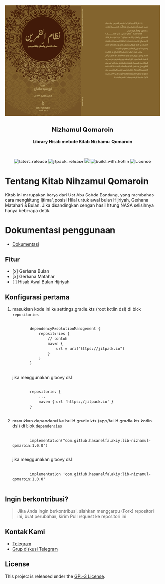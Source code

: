 <p align="center">
  <img src="./img/ic_nizham.jpg" alt="app_banner"/>
</p>

<h2 align="center"><b>Nizhamul Qomaroin</b></h2>
<p align="center">
<b>Library Hisab metode Kitab Nizhamul Qomaroin</b>
<p><br>

<p align="center">
<!-- Latest release -->
<img src="https://img.shields.io/github/v/release/hasanelfalakiy/lib-nizhamul-qomaroin?include_releases&label=latest%20release&style=for-the-badge&color=brightgreen" alt="latest_release"/>
<!-- Jitpack release -->
<img src="https://img.shields.io/jitpack/v/hasanelfalakiy/lib-nizhamul-qomaroin.svg?style=for-the-badge&color=brightgreen" alt="jitpack_release">
<!-- Github Repo size -->
<img src="https://img.shields.io/github/repo-size/hasanelfalakiy/lib-nizhamul-qomaroin?style=for-the-badge">
<!-- Build with Kotlin -->
<img src="https://img.shields.io/badge/Kotlin-C116E3?&style=for-the-badge&logo=kotlin&logoColor=white" alt="build_with_kotlin">
<!-- License -->
<img src="https://img.shields.io/github/license/hasanelfalakiy/lib-nizhamul-qomaroin?color=blue&style=for-the-badge&color=brightgreen" alt="License">
</p>

<h1>Tentang Kitab Nihzamul Qomaroin</h1>
<p>Kitab ini merupakan karya dari Ust Abu Sabda Bandung, yang membahas cara menghitung Ijtima', posisi Hilal untuk awal bulan Hijriyah, Gerhana Matahari & Bulan. Jika disandingkan dengan hasil hitung NASA selisihnya hanya beberapa detik.</p>

<h1>Dokumentasi penggunaan</h1>
<ul>
    <li><a href="./app/build/dokka/html/index.html">Dokumentasi</a></li>
</ul>

<h2>Fitur</h2>
<ul>
    <li>[x] Gerhana Bulan</li>
    <li>[x] Gerhana Matahari</li>
    <li>[ ] Hisab Awal Bulan Hijriyah</li>
</ul>

<h2>Konfigurasi pertama</h2>
<ol>
    <li>masukkan kode ini ke settings.gradle.kts (root kotlin dsl) di blok <code>repositories</code>
        <pre><code>
        dependencyResolutionManagement {
            repositories {
                // contoh
                maven {
                    url = uri("https://jitpack.io")
                }
            }
        }
        </code></pre>
        jika menggunakan groovy dsl
        <pre><code>
        repositories {
            ...
            maven { url 'https://jitpack.io' }
        }
        </code></pre>
    </li>
    <li>masukkan dependensi ke build.gradle.kts (app/build.gradle.kts kotlin dsl) di blok <code>dependencies</code>
        <pre><code>
        implementation("com.github.hasanelfalakiy:lib-nizhamul-qomaroin:1.0.0")
        </code></pre>
        jika menggunakan groovy dsl
        <pre><code>
        implementation 'com.github.hasanelfalakiy:lib-nizhamul-qomaroin:1.0.0'
        </code></pre>
    </li>
</ol>

<h2>Ingin berkontribusi?</h2>
<blockquote>Jika Anda ingin berkontribusi, silahkan menggarpu (Fork) repositori ini, buat perubahan, kirim Pull request ke repositori ini</blockquote>

<h2>Kontak Kami</h2>
<ul>
    <li><a href="https://t.me/moonelfalakiy">Telegram</a></li>
    <li><a href="https://t.me/moonlight_studio01/9">Grup diskusi Telegram</a></li>
</ul>

<h2>License</h2>
<p>This project is released under the <a href="./LICENSE">GPL-3 License</a>.</p>